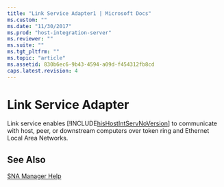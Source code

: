 ```yaml
---
title: "Link Service Adapter1 | Microsoft Docs"
ms.custom: ""
ms.date: "11/30/2017"
ms.prod: "host-integration-server"
ms.reviewer: ""
ms.suite: ""
ms.tgt_pltfrm: ""
ms.topic: "article"
ms.assetid: 830b6ec6-9b43-4594-a09d-f454312fb8cd
caps.latest.revision: 4
---
```

# Link Service Adapter
Link service enables [!INCLUDE[hisHostIntServNoVersion](../includes/hishostintservnoversion-md.md)] to communicate with host, peer, or downstream computers over token ring and Ethernet Local Area Networks.  
  
## See Also  
 [SNA Manager Help](../HIS2010/sna-manager-help2.md)